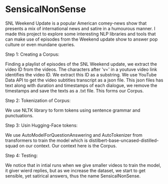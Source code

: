 # SensicalNonSense
SNL Weekend Update is a popular American comey-news show that presents a mix of international news and satire in a humourous manner. I made this project to explore some interesting NLP libraries and tools that can make use of episodes from the Weekend update show to answer pop culture or even mundane queries.

Step 1: Creating a Corpus:

Finding a playlist of episodes of the SNL Weekend update, we extract the video ID from the videos. The characters after 'v=' in a youtuve video link identifies the video ID. We extract this ID as a substring. We use YouTube Data API to get the video subtitles transcript as a json file. 
This json files has text along with duration and timestamps of each dialogue, we remove the timestamps and save the texts as a .txt file. This forms our Corpus.

Step 2: Tokenization of Corpus:

We use NLTK library to form tokens using sentence grammar and punctuations.

Step 3: Usin Hugging-Face tokens:

We use AutoModelForQuestionAnswering and AutoTokenizer from transformers to train the model which is distilbert-base-uncased-distilled-squad on our context. Our context here is the Corpus.

Step 4: Testing:

We notice that in intial runs when we give smaller videos to train the model, it giver wierd replies, but as we increase the dataset, we start to get sensible, yet satirical answers, thus the name SensicalNonSense.


